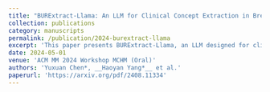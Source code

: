 ```yaml
---
title: "BURExtract-Llama: An LLM for Clinical Concept Extraction in Breast Ultrasound Reports"
collection: publications
category: manuscripts
permalink: /publication/2024-burextract-llama
excerpt: 'This paper presents BURExtract-Llama, an LLM designed for clinical concept extraction from breast ultrasound reports.'
date: 2024-05-01
venue: 'ACM MM 2024 Workshop MCHM (Oral)'
authors: 'Yuxuan Chen*, __Haoyan Yang*__ et al.'
paperurl: 'https://arxiv.org/pdf/2408.11334'
---
```

